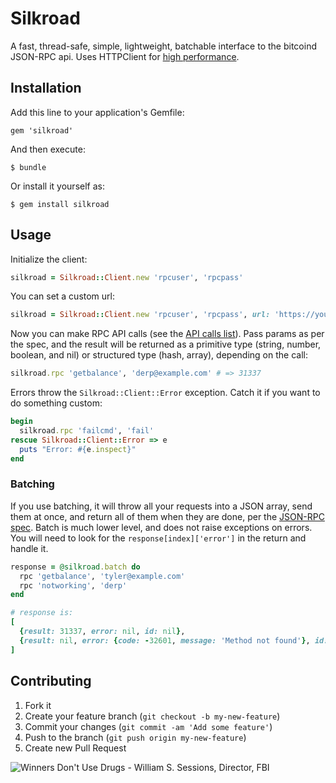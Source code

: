 # Silkroad

A fast, thread-safe, simple, lightweight, batchable interface to the bitcoind JSON-RPC api. Uses HTTPClient for [high performance](http://bibwild.wordpress.com/2012/04/30/ruby-http-performance-shootout-redux).

## Installation

Add this line to your application's Gemfile:

    gem 'silkroad'

And then execute:

    $ bundle

Or install it yourself as:

    $ gem install silkroad

## Usage

Initialize the client:

```ruby
silkroad = Silkroad::Client.new 'rpcuser', 'rpcpass'
```

You can set a custom url:
```ruby
silkroad = Silkroad::Client.new 'rpcuser', 'rpcpass', url: 'https://yourbitcoinddaemon.com:31337'
```

Now you can make RPC API calls (see the [API calls list](https://en.bitcoin.it/wiki/Original_Bitcoin_client/API_calls_list)). Pass params as per the spec, and the result will be returned as a primitive type (string, number, boolean, and nil) or structured type (hash, array), depending on the call:

```ruby
silkroad.rpc 'getbalance', 'derp@example.com' # => 31337
```

Errors throw the `Silkroad::Client::Error` exception. Catch it if you want to do something custom:

```ruby
begin
  silkroad.rpc 'failcmd', 'fail'
rescue Silkroad::Client::Error => e
  puts "Error: #{e.inspect}"
end
```

### Batching

If you use batching, it will throw all your requests into a JSON array, send them at once, and return all of them when they are done, per the [JSON-RPC spec](http://json-rpc.org/wiki/specification). Batch is much lower level, and does not raise exceptions on errors. You will need to look for the `response[index]['error']` in the return and handle it.

```ruby
response = @silkroad.batch do
  rpc 'getbalance', 'tyler@example.com'
  rpc 'notworking', 'derp'
end

# response is:
[
  {result: 31337, error: nil, id: nil},
  {result: nil, error: {code: -32601, message: 'Method not found'}, id: nil}
]
```


## Contributing

1. Fork it
2. Create your feature branch (`git checkout -b my-new-feature`)
3. Commit your changes (`git commit -am 'Add some feature'`)
4. Push to the branch (`git push origin my-new-feature`)
5. Create new Pull Request



![Winners Don't Use Drugs - William S. Sessions, Director, FBI](http://i.imgur.com/4KdKeOK.gif)
